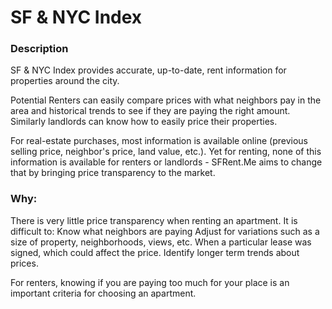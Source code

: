 # SF & NYC Index

### Description

SF & NYC Index provides accurate, up-to-date, rent information for properties around the city. 

Potential Renters can easily compare prices with what neighbors pay in the area and historical trends to see if they are paying the right amount. Similarly landlords can know how to easily price their properties.

For real-estate purchases, most information is available online (previous selling price, neighbor's price, land value, etc.). Yet for renting, none of this information is available for renters or landlords - SFRent.Me aims to change that by bringing price transparency to the market.


### Why:
There is very little price transparency when renting an apartment. It is difficult to:
Know what neighbors are paying
Adjust for variations such as a size of property, neighborhoods, views, etc. 
When a particular lease was signed, which could affect the price.
Identify longer term trends about prices.


For renters, knowing if you are paying too much for your place is an important criteria for choosing an apartment.

